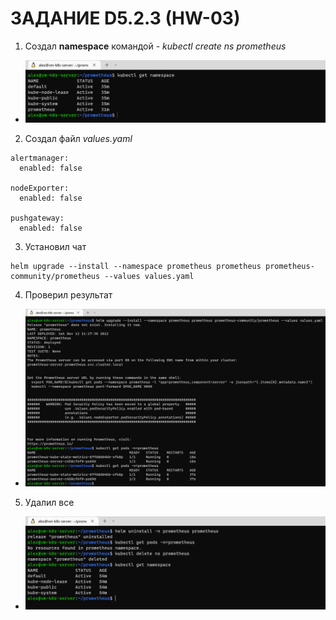 # ЗАДАНИЕ D5.2.3 (HW-03)

1. Создал **namespace** командой - _kubectl create ns prometheus_
- ![ns_prometheus](./images/ns_prometheus.PNG)

2. Создал файл _values.yaml_
```
alertmanager:
  enabled: false

nodeExporter:
  enabled: false

pushgateway:
  enabled: false
```
3. Установил чат
```
helm upgrade --install --namespace prometheus prometheus prometheus-community/prometheus --values values.yaml
```
4. Проверил результат
- ![result_prometheus](./images/result_prometheus.PNG)
5. Удалил все
- ![delete_prometheus](./images/delete_prometheus.PNG)


